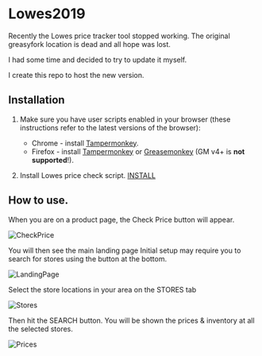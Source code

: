 # Lowes2019

Recently the Lowes price tracker tool stopped working. 
The original greasyfork location is dead and all hope was lost. 

I had some time and decided to try to update it myself. 


I create this repo to host the new version.


## Installation

1. Make sure you have user scripts enabled in your browser (these instructions refer to the latest versions of the browser):

	* Chrome - install [Tampermonkey](https://tampermonkey.net/?ext=dhdg&browser=chrome).
	* Firefox - install [Tampermonkey](https://tampermonkey.net/?ext=dhdg&browser=firefox) or [Greasemonkey](https://addons.mozilla.org/en-US/firefox/addon/greasemonkey/) (GM v4+ is **not supported**!).  

2. Install Lowes price check script. 
  [INSTALL](https://github.com/micro2112/Lowes2019/raw/master/Lowes2019.user.js)
  
  
## How to use. 
 When you are on a product page, the Check Price button will appear.
 
 ![CheckPrice](https://github.com/micro2112/Lowes2019/blob/master/images/PriceCheck.JPG)
 
 You will then see the main landing page
 Initial setup may require you to search for stores using the button at the bottom. 
 
 ![LandingPage](https://github.com/micro2112/Lowes2019/blob/master/images/InitialTab.JPG)
 
 Select the store locations in your area on the STORES tab
 
 ![Stores](https://github.com/micro2112/Lowes2019/blob/master/images/SelectStores.JPG)
 
 Then hit the SEARCH button. You will be shown the prices & inventory at all the selected stores. 
 
 ![Prices](https://github.com/micro2112/Lowes2019/blob/master/images/PriceCheck.JPG)
 
  
